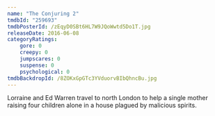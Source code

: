 ```yaml
---
name: "The Conjuring 2"
tmdbId: "259693"
tmdbPosterId: /zEqyD0SBt6HL7W9JQoWwtd5Do1T.jpg
releaseDate: 2016-06-08
categoryRatings:
    gore: 0
    creepy: 0
    jumpscares: 0
    suspense: 0
    psychological: 0
tmdbBackdropId: /8ZOKxGpGTc3YVduorvBIbQhncBu.jpg
---
```

Lorraine and Ed Warren travel to north London to help a single mother raising four children alone in a house plagued by malicious spirits.
